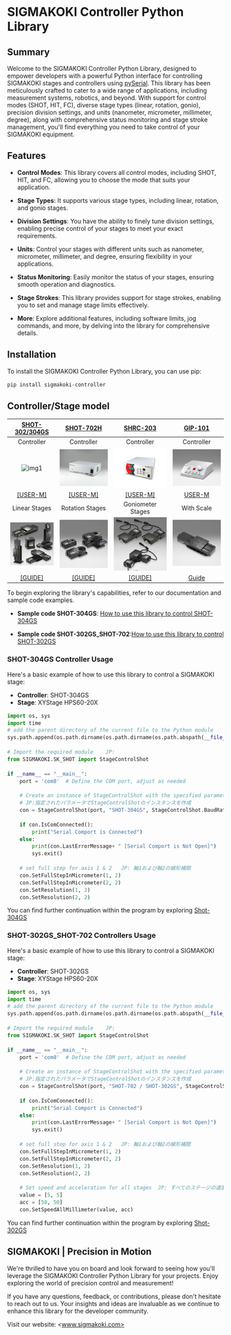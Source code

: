 # SIGMAKOKI Controller Python Library

## Summary

Welcome to the SIGMAKOKI Controller Python Library, designed to empower developers with a powerful Python interface for controlling SIGMAKOKI stages and controllers using [pySerial](https://github.com/pyserial/pyserial). This library has been meticulously crafted to cater to a wide range of applications, including measurement systems, robotics, and beyond. With support for control modes (SHOT, HIT, FC), diverse stage types (linear, rotation, gonio), precision division settings, and units (nanometer, micrometer, millimeter, degree), along with comprehensive status monitoring and stage stroke management, you'll find everything you need to take control of your SIGMAKOKI equipment.

## Features

- **Control Modes**: This library covers all control modes, including SHOT, HIT, and FC, allowing you to choose the mode that suits your application.

- **Stage Types**: It supports various stage types, including linear, rotation, and gonio stages.

- **Division Settings**: You have the ability to finely tune division settings, enabling precise control of your stages to meet your exact requirements.

- **Units**: Control your stages with different units such as nanometer, micrometer, millimeter, and degree, ensuring flexibility in your applications.

- **Status Monitoring**: Easily monitor the status of your stages, ensuring smooth operation and diagnostics.

- **Stage Strokes**: This library provides support for stage strokes, enabling you to set and manage stage limits effectively.

- **More**: Explore additional features, including software limits, jog commands, and more, by delving into the library for comprehensive details.  

## Installation

To install the SIGMAKOKI Controller Python Library, you can use pip:

```bash
pip install sigmakoki-controller
```

<div style="page-break-before: always;"
></div>

## Controller/Stage model

| [SHOT-302/304GS](https://jp.optosigma.com/en_jp/shot-302gs.html) | [SHOT-702H](https://jp.optosigma.com/en_jp/shot-702h.html) | [SHRC-203](https://jp.optosigma.com/en_jp/shrc-203.html) |[GIP-101](https://jp.optosigma.com/en_jp/gip-101b.html)|
| :-: | :-: | :-: | :-: |
| Controller | Controller | Controller | Controller |
| ![img1](Materials/SHOT-302・4.jpg) | ![img2](Materials/shot-702h_p.jpg) | ![img3](Materials/shrc-203_p.jpg) | ![img4](Materials/gip-101.jpg) |
| [[USER-M]](https://jp.optosigma.com/html/en_jp/software/motorize/manual_en/SHOT-302GS_304GS.pdf) | [[USER-M]](https://jp.optosigma.com/html/en_jp/software/motorize/manual_en/SHOT-702_EN.pdf) |[[USER-M]](https://jp.optosigma.com/html/en/page_pdf/SHRC-203.pdf) |[USER-M](https://jp.optosigma.com/html/en_jp/software/motorize/manual_en/GIP-101_en.pdf) |
| Linear Stages | Rotation Stages | Goniometer Stages | With Scale |
| ![img1](Materials/OSMSseries_p.jpg) | ![img2](Materials/OSMS-YAWseries_p.jpg) | ![img3](Materials/OSMS-gonio_p.jpg) | ![img4](Materials/OSMS(CS)20-(X)_p.jpg) |
| [[GUIDE]](https://jp.optosigma.com/en_jp/motorized-stages/stepping-motor-stages/linear-motorized-stages.html) | [[GUIDE]](https://jp.optosigma.com/en_jp/motorized-stages/stepping-motor-stages/rotation-motorized-stages.html) |[[GUIDE]](https://jp.optosigma.com/en_jp/motorized-stages/stepping-motor-stages/goniometer-motorized-stages.html) |[Guide](https://jp.optosigma.com/en_jp/motorized-stages/stepping-motor-stages/with-scale.html) |

To begin exploring the library's capabilities, refer to our documentation and sample code examples.

- **Sample code SHOT-304GS**: [How to use this library to control SHOT-304GS](#shot-304gs-controller-usage)

- **Sample code SHOT-302GS_SHOT-702**:[How to use this library to control SHOT-302GS](#shot-302gs_shot-702-controllers-usage)

<div style="page-break-before: always;"
></div>

### **SHOT-304GS Controller Usage**

Here's a basic example of how to use this library to control a SIGMAKOKI stage:

- **Controller**: SHOT-304GS
- **Stage**: XYStage HPS60-20X  

```python
import os, sys
import time
# add the parent directory of the current file to the Python module
sys.path.append(os.path.dirname(os.path.dirname(os.path.abspath(__file__))))

# Import the required module    JP:  
from SIGMAKOKI.SK_SHOT import StageControlShot

if __name__ == "__main__":
    port = 'com8'  # Define the COM port, adjust as needed

    # Create an instance of StageControlShot with the specified parameters 
    # JP:指定されたパラメータでStageControlShotのインスタンスを作成
    con = StageControlShot(port, "SHOT-304GS", StageControlShot.BaudRateclass.BR_9600)
    
    if con.IsComConnected():
        print("Serial Comport is Connected")
    else:
        print(con.LastErrorMessage+ " [Serial Comport is Not Open]")
        sys.exit()

    # set full step for axis 1 & 2   JP: 軸1および軸2の線形補間
    con.SetFullStepInMicrometer(1, 2)
    con.SetFullStepInMicrometer(2, 2)
    con.SetResolution(1, 2)
    con.SetResolution(2, 2)
```

You can find further continuation within the program by exploring [Shot-304GS](tests/test_SHOT-304GS.py)

<div style="page-break-before: always;"
></div>

### **SHOT-302GS_SHOT-702 Controllers Usage**

Here's a basic example of how to use this library to control a SIGMAKOKI stage:

- **Controller**: SHOT-302GS
- **Stage**: XYStage HPS60-20X  

```python
import os, sys
import time
# add the parent directory of the current file to the Python module
sys.path.append(os.path.dirname(os.path.dirname(os.path.abspath(__file__))))

# Import the required module    JP:  
from SIGMAKOKI.SK_SHOT import StageControlShot

if __name__ == "__main__":
    port = 'com8'  # Define the COM port, adjust as needed

    # Create an instance of StageControlShot with the specified parameters 
    # JP:指定されたパラメータでStageControlShotのインスタンスを作成
    con = StageControlShot(port, "SHOT-702 / SHOT-302GS", StageControlShot.BaudRateClass.BR_9600) #please set to BaudRateClass.BR_38400 in case of SHOT-702 
    
    if con.IsComConnected():
        print("Serial Comport is Connected")
    else:
        print(con.LastErrorMessage+ " [Serial Comport is Not Open]")
        sys.exit()

    # set full step for axis 1 & 2   JP: 軸1および軸2の線形補間
    con.SetFullStepInMicrometer(1, 2)
    con.SetFullStepInMicrometer(2, 2)
    con.SetResolution(1, 2)
    con.SetResolution(2, 2)

    # Set speed and acceleration for all stages  JP: すべてのステージの速度と加速度を設定
    value = [5, 5]
    acc = [50, 50]
    con.SetSpeedAllMillimeter(value, acc)
```

You can find further continuation within the program by exploring [Shot-302GS](tests/test_SHOT-302GS_SHOT-702.py)

## SIGMAKOKI | Precision in Motion

We're thrilled to have you on board and look forward to seeing how you'll leverage the SIGMAKOKI Controller Python Library for your projects. Enjoy exploring the world of precision control and measurement!

If you have any questions, feedback, or contributions, please don't hesitate to reach out to us. Your insights and ideas are invaluable as we continue to enhance this library for the developer community.

Visit our website: <www.sigmakoki.com>
